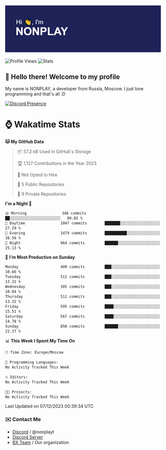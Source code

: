 ![Discord Presence](./header.png)
<br></br>
![Profile Views](https://komarev.com/ghpvc/?username=NONPLAYT&color=blue&style=for-the-badge)
![Stats](https://img.shields.io/badge/0%25-OPTIMIZED-orange?style=for-the-badge)


## :wave: Hello there! Welcome to my profile

My name is NONPLAY, a developer from Russia, Moscow. I just love programming and that's all :D

[![Discord Presence](https://lanyard.cnrad.dev/api/597087584090587177?showDisplayName=true)](https://discord.com/users/597087584090587177) 

# ⌚ Wakatime Stats

<!--START_SECTION:waka-->
**🐱 My GitHub Data** 

> 📦 57.2 kB Used in GitHub's Storage 
 > 
> 🏆 1,127 Contributions in the Year 2023
 > 
> 🚫 Not Opted to Hire
 > 
> 📜 5 Public Repositories 
 > 
> 🔑 9 Private Repositories 
 > 
**I'm a Night 🦉** 

```text
🌞 Morning                346 commits         ██░░░░░░░░░░░░░░░░░░░░░░░   09.02 % 
🌆 Daytime                1047 commits        ███████░░░░░░░░░░░░░░░░░░   27.29 % 
🌃 Evening                1479 commits        ██████████░░░░░░░░░░░░░░░   38.56 % 
🌙 Night                  964 commits         ██████░░░░░░░░░░░░░░░░░░░   25.13 % 
```
📅 **I'm Most Productive on Sunday** 

```text
Monday                   409 commits         ███░░░░░░░░░░░░░░░░░░░░░░   10.66 % 
Tuesday                  511 commits         ███░░░░░░░░░░░░░░░░░░░░░░   13.32 % 
Wednesday                385 commits         ███░░░░░░░░░░░░░░░░░░░░░░   10.04 % 
Thursday                 511 commits         ███░░░░░░░░░░░░░░░░░░░░░░   13.32 % 
Friday                   595 commits         ████░░░░░░░░░░░░░░░░░░░░░   15.51 % 
Saturday                 567 commits         ████░░░░░░░░░░░░░░░░░░░░░   14.78 % 
Sunday                   858 commits         ██████░░░░░░░░░░░░░░░░░░░   22.37 % 
```


📊 **This Week I Spent My Time On** 

```text
🕑︎ Time Zone: Europe/Moscow

💬 Programming Languages: 
No Activity Tracked This Week

🔥 Editors: 
No Activity Tracked This Week

🐱‍💻 Projects: 
No Activity Tracked This Week
```


 Last Updated on 07/12/2023 00:39:34 UTC
<!--END_SECTION:waka-->

### ✉️ Contact Me

- [Discord](https://discord.com/users/597087584090587177) / @nonplayt
- [Discord Server](https://discord.gg/p7cxhw7E2M)
- [BX Team](https://github.com/BX-Team) / Our organization
